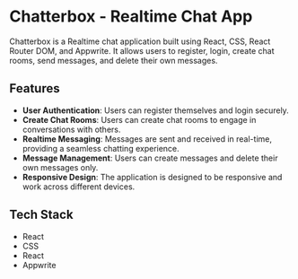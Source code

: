 # Chatterbox - Realtime Chat App

Chatterbox is a Realtime chat application built using React, CSS, React Router DOM, and Appwrite. It allows users to register, login, create chat rooms, send messages, and delete their own messages.

## Features

- **User Authentication**: Users can register themselves and login securely.
- **Create Chat Rooms**: Users can create chat rooms to engage in conversations with others.
- **Realtime Messaging**: Messages are sent and received in real-time, providing a seamless chatting experience.
- **Message Management**: Users can create messages and delete their own messages only.
- **Responsive Design**: The application is designed to be responsive and work across different devices.

## Tech Stack

- React
- CSS
- React 
- Appwrite
